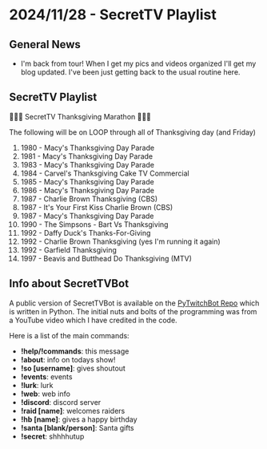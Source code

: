 # 2024/11/28 - SecretTV Playlist

## General News

- I'm back from tour!  When I get my pics and videos organized I'll get my blog updated.  I've been just getting back to the usual routine here.

## SecretTV Playlist

🦃🦃🦃 SecretTV Thanksgiving Marathon 🦃🦃🦃

The following will be on LOOP through all of Thanksgiving day (and Friday)

1. 1980 - Macy's Thanksgiving Day Parade
2. 1981 - Macy's Thanksgiving Day Parade
3. 1983 - Macy's Thanksgiving Day Parade
4. 1984 - Carvel's Thanksgiving Cake TV Commercial
5. 1985 - Macy's Thanksgiving Day Parade
6. 1986 - Macy's Thanksgiving Day Parade
7. 1987 - Charlie Brown Thanksgiving (CBS)
8. 1987 - It's Your First Kiss Charlie Brown (CBS)
9. 1987 - Macy's Thanksgiving Day Parade
10. 1990 - The Simpsons - Bart Vs Thanksgiving
11. 1992 - Daffy Duck's Thanks-For-Giving
12. 1992 - Charlie Brown Thanksgiving (yes I'm running it again)
13. 1992 - Garfield Thanksgiving
14. 1997 - Beavis and Butthead Do Thanksgiving (MTV) 


## Info about SecretTVBot

A public version of SecretTVBot is available on the [PyTwitchBot Repo](https://github.com/awbored/PyTwitchBot) which is written in Python.  The initial nuts and bolts of the programming was from a YouTube video which I have credited in the code.

Here is a list of the main commands:
- **!help/!commands**: this message
- **!about**: info on todays show!
- **!so [username]**: gives shoutout
- **!events**: events
- **!lurk**: lurk
- **!web**: web info
- **!discord**: discord server
- **!raid [name]**: welcomes raiders
- **!hb [name]**: gives a happy birthday
- **!santa [blank/person]**: Santa gifts
- **!secret**: shhhhutup
